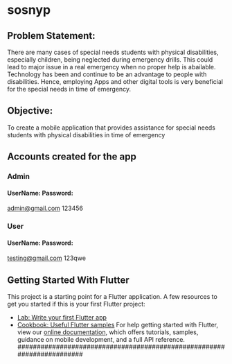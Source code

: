 # sosnyp

## Problem Statement:
There are many cases of special needs students with physical disabilities, especially children, being neglected during emergency drills. This could lead to major issue in a real emergency when no proper help is abailable. Technology has been and continue to be an advantage to people with disabilities. Hence, employing Apps and other digital tools is very beneficial for the special needs in time of emergency.

## Objective:
To create a mobile application that provides assistance for special needs students with physical disabilities in time of emergency

## Accounts created for the app
### Admin
#### UserName:          Password:
admin@gmail.com         123456
### User
#### UserName:          Password:
testing@gmail.com       123qwe

## Getting Started With Flutter
This project is a starting point for a Flutter application.
A few resources to get you started if this is your first Flutter project:
- [Lab: Write your first Flutter app](https://flutter.dev/docs/get-started/codelab)
- [Cookbook: Useful Flutter samples](https://flutter.dev/docs/cookbook)
For help getting started with Flutter, view our 
[online documentation](https://flutter.dev/docs), which offers tutorials, 
samples, guidance on mobile development, and a full API reference.
#######################################################################

